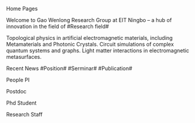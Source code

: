 Home Pages

Welcome to Gao Wenlong Research Group at EIT Ningbo
                                – a hub of innovation in the field of #Research field#

Topological physics in artificial electromagnetic materials, including Metamaterials and Photonic Crystals.
Circuit simulations of complex quantum systems and graphs.
Light matter interactions in electromagnetic metasurfaces.  

Recent News
#Position#
#Serminar#
#Publication#

People
PI

Postdoc

Phd Student

Research Staff
